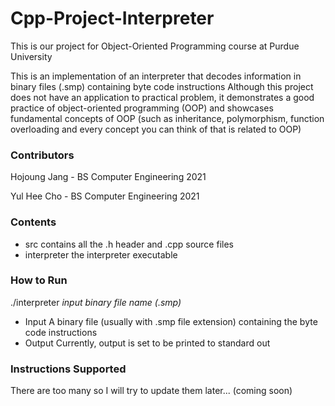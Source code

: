 # Cpp-Project-Interpreter
This is our project for Object-Oriented Programming course at Purdue University

This is an implementation of an interpreter that decodes information in binary files (.smp) containing byte code instructions
Although this project does not have an application to practical problem, it demonstrates a good practice of object-oriented programming (OOP) and showcases fundamental concepts of OOP (such as inheritance, polymorphism, function overloading and every concept you can think of that is related to OOP)

### Contributors
Hojoung Jang - BS Computer Engineering 2021

Yul Hee Cho - BS Computer Engineering 2021

### Contents
- src 
contains all the .h header and .cpp source files
- interpreter
the interpreter executable
### How to Run
./interpreter *input binary file name (.smp)*
- Input
A binary file (usually with .smp file extension) containing the byte code instructions
- Output
Currently, output is set to be printed to standard out
### Instructions Supported
There are too many so I will try to update them later... (coming soon)
